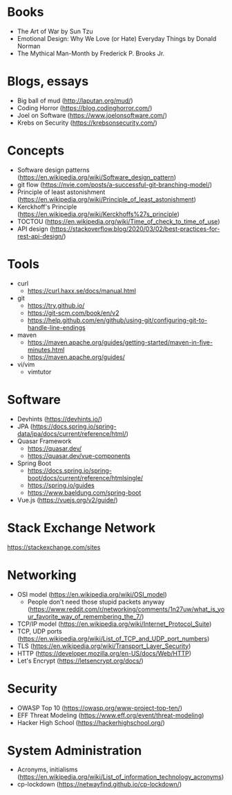 # Books
- The Art of War by Sun Tzu
- Emotional Design: Why We Love (or Hate) Everyday Things by Donald Norman
- The Mythical Man-Month by Frederick P. Brooks Jr.

# Blogs, essays
- Big ball of mud (http://laputan.org/mud/)
- Coding Horror (https://blog.codinghorror.com/)
- Joel on Software (https://www.joelonsoftware.com/)
- Krebs on Security (https://krebsonsecurity.com/)

# Concepts
- Software design patterns (https://en.wikipedia.org/wiki/Software_design_pattern)
- git flow (https://nvie.com/posts/a-successful-git-branching-model/)
- Principle of least astonishment (https://en.wikipedia.org/wiki/Principle_of_least_astonishment)
- Kerckhoff's Principle (https://en.wikipedia.org/wiki/Kerckhoffs%27s_principle)
- TOCTOU (https://en.wikipedia.org/wiki/Time_of_check_to_time_of_use)
- API design (https://stackoverflow.blog/2020/03/02/best-practices-for-rest-api-design/)

# Tools
- curl
  - https://curl.haxx.se/docs/manual.html
- git
  - https://try.github.io/
  - https://git-scm.com/book/en/v2
  - https://help.github.com/en/github/using-git/configuring-git-to-handle-line-endings
- maven
  - https://maven.apache.org/guides/getting-started/maven-in-five-minutes.html
  - https://maven.apache.org/guides/
- vi/vim
  - vimtutor

# Software
- Devhints (https://devhints.io/)
- JPA (https://docs.spring.io/spring-data/jpa/docs/current/reference/html/)
- Quasar Framework
  - https://quasar.dev/
  - https://quasar.dev/vue-components
- Spring Boot
  - https://docs.spring.io/spring-boot/docs/current/reference/htmlsingle/
  - https://spring.io/guides
  - https://www.baeldung.com/spring-boot
- Vue.js (https://vuejs.org/v2/guide/)

# Stack Exchange Network
https://stackexchange.com/sites

# Networking
- OSI model (https://en.wikipedia.org/wiki/OSI_model)
  - People don't need those stupid packets anyway (https://www.reddit.com/r/networking/comments/1n27uw/what_is_your_favorite_way_of_remembering_the_7/)
- TCP/IP model (https://en.wikipedia.org/wiki/Internet_Protocol_Suite)
- TCP, UDP ports (https://en.wikipedia.org/wiki/List_of_TCP_and_UDP_port_numbers)
- TLS (https://en.wikipedia.org/wiki/Transport_Layer_Security)
- HTTP (https://developer.mozilla.org/en-US/docs/Web/HTTP)
- Let's Encrypt (https://letsencrypt.org/docs/)

# Security
- OWASP Top 10 (https://owasp.org/www-project-top-ten/)
- EFF Threat Modeling (https://www.eff.org/event/threat-modeling)
- Hacker High School (https://hackerhighschool.org/)

# System Administration
- Acronyms, initialisms (https://en.wikipedia.org/wiki/List_of_information_technology_acronyms)
- cp-lockdown (https://netwayfind.github.io/cp-lockdown/)
